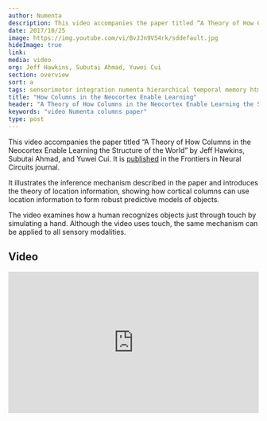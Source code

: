 ```yaml
---
author: Numenta
description: This video accompanies the paper titled “A Theory of How Columns in the Neocortex Enable Learning the Structure of the World” by Jeff Hawkins, Subutai Ahmad, and Yuwei Cui.
date: 2017/10/25
image: https://img.youtube.com/vi/BvJJn9VS4rk/sddefault.jpg
hideImage: true
link:
media: video
org: Jeff Hawkins, Subutai Ahmad, Yuwei Cui
section: overview
sort: a
tags: sensorimotor integration numenta hierarchical temporal memory htm technology nupic
title: "How Columns in the Neocortex Enable Learning"
header: "A Theory of How Columns in the Neocortex Enable Learning the Structure of the World"
keywords: "video Numenta columns paper"
type: post
---
```


This video accompanies the paper titled “A Theory of How Columns in the Neocortex Enable Learning the Structure of the World” by Jeff Hawkins, Subutai Ahmad, and Yuwei Cui. It is [published](https://doi.org/10.3389/fncir.2017.00081) in the Frontiers in Neural Circuits journal.

It illustrates the inference mechanism described in the paper and introduces the theory of location information, showing how cortical columns can use location information to form robust predictive models of objects.

The video examines how a human recognizes objects just through touch by simulating a hand. Although the video uses touch, the same mechanism can be applied to all sensory modalities.

## Video

<div class="video-container media-border">
  <iframe width="504" height="284" src="https://www.youtube.com/embed/BvJJn9VS4rk" frameborder="0" allowfullscreen></iframe>
</div>
